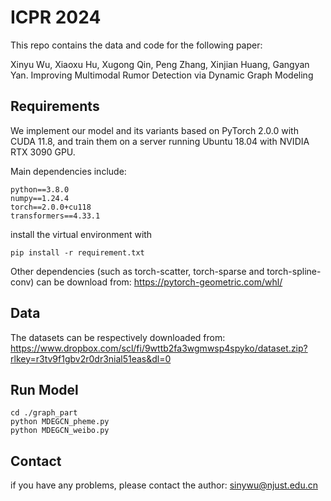 # ICPR 2024

This repo contains the data and code for the following paper:

Xinyu Wu, Xiaoxu Hu, Xugong Qin, Peng Zhang, Xinjian Huang, Gangyan Yan. Improving Multimodal Rumor Detection via Dynamic Graph Modeling



## Requirements

We implement our model and its variants based on PyTorch 2.0.0 with CUDA 11.8, and train them on a server running Ubuntu 18.04 with NVIDIA RTX 3090 GPU.

Main dependencies include:

```
python==3.8.0
numpy==1.24.4
torch==2.0.0+cu118
transformers==4.33.1
```

install the virtual environment with

```
pip install -r requirement.txt
```

Other dependencies (such as torch-scatter, torch-sparse and torch-spline-conv) can be download from: https://pytorch-geometric.com/whl/

## Data
The datasets can be respectively downloaded from: https://www.dropbox.com/scl/fi/9wttb2fa3wgmwsp4spyko/dataset.zip?rlkey=r3tv9f1gbv2r0dr3nial51eas&dl=0

## Run Model

```
cd ./graph_part
python MDEGCN_pheme.py
python MDEGCN_weibo.py
```



## Contact

if you have any problems, please contact the author: sinywu@njust.edu.cn

